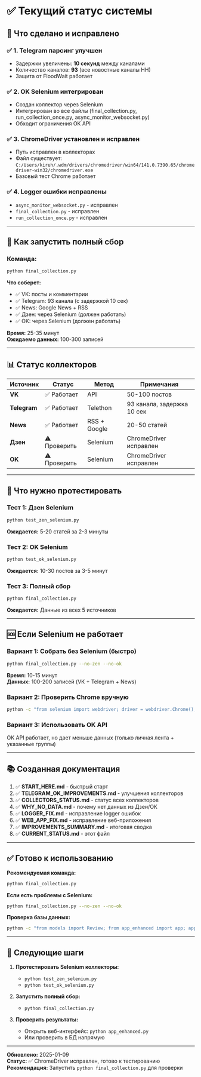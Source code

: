 # ✅ Текущий статус системы

## 🎉 Что сделано и исправлено

### ✅ **1. Telegram парсинг улучшен**
- Задержки увеличены: **10 секунд** между каналами
- Количество каналов: **93** (все новостные каналы НН)
- Защита от FloodWait работает

### ✅ **2. OK Selenium интегрирован**
- Создан коллектор через Selenium
- Интегрирован во все файлы (final_collection.py, run_collection_once.py, async_monitor_websocket.py)
- Обходит ограничения OK API

### ✅ **3. ChromeDriver установлен и исправлен**
- Путь исправлен в коллекторах
- Файл существует: `C:/Users/kiruh/.wdm/drivers/chromedriver/win64/141.0.7390.65/chromedriver-win32/chromedriver.exe`
- Базовый тест Chrome работает

### ✅ **4. Logger ошибки исправлены**
- `async_monitor_websocket.py` - исправлен
- `final_collection.py` - исправлен  
- `run_collection_once.py` - исправлен

---

## 🚀 Как запустить полный сбор

### **Команда:**
```bash
python final_collection.py
```

**Что соберет:**
- ✅ VK: посты и комментарии
- ✅ Telegram: 93 канала (с задержкой 10 сек)
- ✅ News: Google News + RSS
- ✅ Дзен: через Selenium (должен работать)
- ✅ OK: через Selenium (должен работать)

**Время:** 25-35 минут  
**Ожидаемо данных:** 100-300 записей

---

## 📊 Статус коллекторов

| Источник | Статус | Метод | Примечания |
|----------|--------|-------|------------|
| **VK** | ✅ Работает | API | 50-100 постов |
| **Telegram** | ✅ Работает | Telethon | 93 канала, задержка 10 сек |
| **News** | ✅ Работает | RSS + Google | 20-50 статей |
| **Дзен** | ⚠️ Проверить | Selenium | ChromeDriver исправлен |
| **OK** | ⚠️ Проверить | Selenium | ChromeDriver исправлен |

---

## 🔧 Что нужно протестировать

### **Тест 1: Дзен Selenium**
```bash
python test_zen_selenium.py
```
**Ожидается:** 5-20 статей за 2-3 минуты

### **Тест 2: OK Selenium**
```bash
python test_ok_selenium.py
```
**Ожидается:** 10-30 постов за 3-5 минут

### **Тест 3: Полный сбор**
```bash
python final_collection.py
```
**Ожидается:** Данные из всех 5 источников

---

## 🆘 Если Selenium не работает

### **Вариант 1: Собрать без Selenium (быстро)**
```bash
python final_collection.py --no-zen --no-ok
```
**Время:** 10-15 минут  
**Данных:** 100-200 записей (VK + Telegram + News)

### **Вариант 2: Проверить Chrome вручную**
```bash
python -c "from selenium import webdriver; driver = webdriver.Chrome(); print('OK'); driver.quit()"
```

### **Вариант 3: Использовать OK API**
OK API работает, но дает меньше данных (только личная лента + указанные группы)

---

## 📚 Созданная документация

1. ✅ **START_HERE.md** - быстрый старт
2. ✅ **TELEGRAM_OK_IMPROVEMENTS.md** - улучшения коллекторов
3. ✅ **COLLECTORS_STATUS.md** - статус всех коллекторов
4. ✅ **WHY_NO_DATA.md** - почему нет данных из Дзен/OK
5. ✅ **LOGGER_FIX.md** - исправление logger ошибок
6. ✅ **WEB_APP_FIX.md** - исправление веб-приложения
7. ✅ **IMPROVEMENTS_SUMMARY.md** - итоговая сводка
8. ✅ **CURRENT_STATUS.md** - этот файл

---

## ✅ Готово к использованию

**Рекомендуемая команда:**
```bash
python final_collection.py
```

**Если есть проблемы с Selenium:**
```bash
python final_collection.py --no-zen --no-ok
```

**Проверка базы данных:**
```bash
python -c "from models import Review; from app_enhanced import app; app.app_context().push(); print(f'Всего записей: {Review.query.count()}')"
```

---

## 🎯 Следующие шаги

1. **Протестировать Selenium коллекторы:**
   - `python test_zen_selenium.py`
   - `python test_ok_selenium.py`

2. **Запустить полный сбор:**
   - `python final_collection.py`

3. **Проверить результаты:**
   - Открыть веб-интерфейс: `python app_enhanced.py`
   - Или проверить в БД напрямую

---

**Обновлено:** 2025-01-09  
**Статус:** ✅ ChromeDriver исправлен, готово к тестированию  
**Рекомендация:** Запустить `python final_collection.py` для проверки

